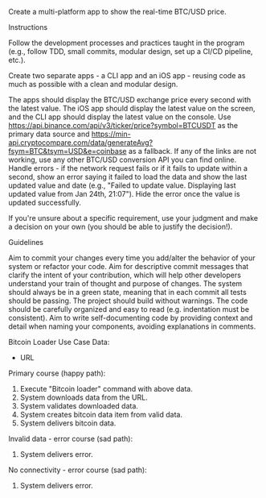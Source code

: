 Create a multi-platform app to show the real-time BTC/USD price.

Instructions

Follow the development processes and practices taught in the program (e.g., follow TDD, small commits, modular design, set up a CI/CD pipeline, etc.).

Create two separate apps - a CLI app and an iOS app - reusing code as much as possible with a clean and modular design.

The apps should display the BTC/USD exchange price every second with the latest value. The iOS app should display the latest value on the screen, and the CLI app should display the latest value on the console.
Use https://api.binance.com/api/v3/ticker/price?symbol=BTCUSDT as the primary data source and https://min-api.cryptocompare.com/data/generateAvg?fsym=BTC&tsym=USD&e=coinbase as a fallback.
If any of the links are not working, use any other BTC/USD conversion API you can find online.
Handle errors - if the network request fails or if it fails to update within a second, show an error saying it failed to load the data and show the last updated value and date (e.g., "Failed to update value. Displaying last updated value from Jan 24th, 21:07"). Hide the error once the value is updated successfully.

If you're unsure about a specific requirement, use your judgment and make a decision on your own (you should be able to justify the decision!).

Guidelines

Aim to commit your changes every time you add/alter the behavior of your system or refactor your code.
Aim for descriptive commit messages that clarify the intent of your contribution, which will help other developers understand your train of thought and purpose of changes.
The system should always be in a green state, meaning that in each commit all tests should be passing.
The project should build without warnings.
The code should be carefully organized and easy to read (e.g. indentation must be consistent).
Aim to write self-documenting code by providing context and detail when naming your components, avoiding explanations in comments.

Bitcoin Loader Use Case
Data:
- URL

Primary course (happy path):
1. Execute "Bitcoin loader" command with above data.
2. System downloads data from the URL.
3. System validates downloaded data.
4. System creates bitcoin data item from valid data.
5. System delivers bitcoin data.

Invalid data - error course (sad path):
1. System delivers error.

No connectivity - error course (sad path):
1. System delivers error.

